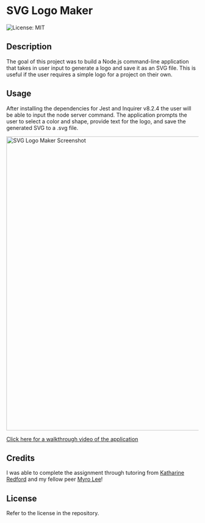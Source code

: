 # SVG Logo Maker

![License: MIT](https://img.shields.io/badge/License-MIT-yellow.svg)

## Description

The goal of this project was to build a Node.js command-line application that takes in user input to generate a logo and save it as an SVG file. This is useful if the user requires a simple logo for a project on their own.

## Usage

After installing the dependencies for Jest and Inquirer v8.2.4 the user will be able to input the node server command. The application prompts the user to select a color and shape, provide text for the logo, and save the generated SVG to a .svg file.

<img width="771" alt="SVG Logo Maker Screenshot" src="https://github.com/tyler273/svg-logo-maker/assets/127708141/c92967b5-83d4-4af3-8da2-a49e8527a59b">

[Click here for a walkthrough video of the application](https://drive.google.com/file/d/1HBcAgGiMRLe7ob_044PhP8k3g2a7D--8/view?usp=sharing)

## Credits

I was able to complete the assignment through tutoring from [Katharine Redford](https://github.com/katredford) and my fellow peer [Myro Lee](https://github.com/myrojoylee)!

## License

Refer to the license in the repository.
